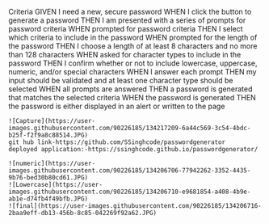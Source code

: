Criteria
GIVEN I need a new, secure password
WHEN I click the button to generate a password
THEN I am presented with a series of prompts for password criteria
WHEN prompted for password criteria
THEN I select which criteria to include in the password
WHEN prompted for the length of the password
THEN I choose a length of at least 8 characters and no more than 128 characters
WHEN asked for character types to include in the password
THEN I confirm whether or not to include lowercase, uppercase, numeric, and/or special characters
WHEN I answer each prompt
THEN my input should be validated and at least one character type should be selected
WHEN all prompts are answered
THEN a password is generated that matches the selected criteria
WHEN the password is generated
THEN the password is either displayed in an alert or written to the page
```
![Capture](https://user-images.githubusercontent.com/90226185/134217209-6a44c569-3c54-4bdc-b25f-f2f9a8c88514.JPG)
git hub link-https://github.com/SSinghcode/passwordgenerator
deployed application:-https://ssinghcode.github.io/passwordgenerator/

![numeric](https://user-images.githubusercontent.com/90226185/134206706-77942262-3352-4435-9b76-bed30b80cd61.JPG)
![Lowercase](https://user-images.githubusercontent.com/90226185/134206710-e9681854-a408-4b9e-ab1e-d74fb4f49bfb.JPG)
![final](https://user-images.githubusercontent.com/90226185/134206716-2baa9eff-db13-456b-8c85-042269f92a62.JPG)


